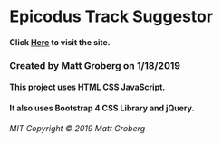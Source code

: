 # Epicodus Track Suggestor

#### Click <a href="https://grobergm.github.io/track-selector">Here</a> to visit the site.

### Created by Matt Groberg on 1/18/2019

#### This project uses HTML CSS JavaScript.

#### It also uses Bootstrap 4 CSS Library and jQuery.

###### MIT Copyright © 2019 Matt Groberg
